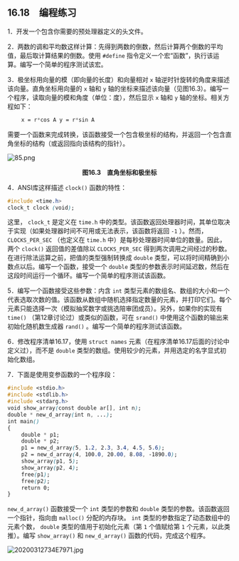 ## 16.18　编程练习

1．开发一个包含你需要的预处理器定义的头文件。

2．两数的调和平均数这样计算：先得到两数的倒数，然后计算两个倒数的平均值，最后取计算结果的倒数。使用 `#define` 指令定义一个宏“函数”，执行该运算。编写一个简单的程序测试该宏。

3．极坐标用向量的模（即向量的长度）和向量相对 `x` 轴逆时针旋转的角度来描述该向量。直角坐标用向量的 `x` 轴和 `y` 轴的坐标来描述该向量（见图16.3）。编写一个程序，读取向量的模和角度（单位：度），然后显示 `x` 轴和 `y` 轴的坐标。相关方程如下：

```css
　　 x = r*cos A y = r*sin A
```

需要一个函数来完成转换，该函数接受一个包含极坐标的结构，并返回一个包含直角坐标的结构（或返回指向该结构的指针）。

![85.png](./images/85.png)
<center class="my_markdown"><b class="my_markdown">图16.3　直角坐标和极坐标</b></center>

4．ANSI库这样描述 `clock()` 函数的特性：

```css
#include <time.h>
clock_t clock (void);
```

这里， `clock_t` 是定义在 `time.h` 中的类型。该函数返回处理器时间，其单位取决于实现（如果处理器时间不可用或无法表示，该函数将返回 `-1` ）。然而， `CLOCKS_PER_SEC` （也定义在 `time.h` 中）是每秒处理器时间单位的数量。因此，两个 `clock()` 返回值的差值除以 `CLOCKS_PER_SEC` 得到两次调用之间经过的秒数。在进行除法运算之前，把值的类型强制转换成 `double` 类型，可以将时间精确到小数点以后。编写一个函数，接受一个 `double` 类型的参数表示时间延迟数，然后在这段时间运行一个循环。编写一个简单的程序测试该函数。

5．编写一个函数接受这些参数：内含 `int` 类型元素的数组名、数组的大小和一个代表选取次数的值。该函数从数组中随机选择指定数量的元素，并打印它们。每个元素只能选择一次（模拟抽奖数字或挑选陪审团成员）。另外，如果你的实现有 `time()` （第12章讨论过）或类似的函数，可在 `srand()` 中使用这个函数的输出来初始化随机数生成器 `rand()` 。编写一个简单的程序测试该函数。

6．修改程序清单16.17，使用 `struct names` 元素（在程序清单16.17后面的讨论中定义过），而不是 `double` 类型的数组。使用较少的元素，并用选定的名字显式初始化数组。

7．下面是使用变参函数的一个程序段：

```css
#include <stdio.h>
#include <stdlib.h>
#include <stdarg.h>
void show_array(const double ar[], int n);
double * new_d_array(int n, ...);
int main()
{
　　 double * p1;
　　 double * p2;
　　 p1 = new_d_array(5, 1.2, 2.3, 3.4, 4.5, 5.6);
　　 p2 = new_d_array(4, 100.0, 20.00, 8.08, -1890.0);
　　 show_array(p1, 5);
　　 show_array(p2, 4);
　　 free(p1);
　　 free(p2);
　　 return 0;
}
```

`new_d_array()` 函数接受一个 `int` 类型的参数和 `double` 类型的参数。该函数返回一个指针，指向由 `malloc()` 分配的内存块。 `int` 类型的参数指定了动态数组中的元素个数， `double` 类型的值用于初始化元素（第 `1` 个值赋给第 `1` 个元素，以此类推）。编写 `show_array()` 和 `new_d_array()` 函数的代码，完成这个程序。



![20200312734E7971.jpg](./images/20200312734E7971.jpg)
